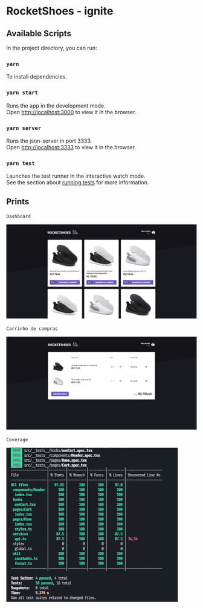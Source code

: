 # RocketShoes - ignite


## Available Scripts

In the project directory, you can run:

### `yarn`

To install dependencies.

### `yarn start`

Runs the app in the development mode.\
Open [http://localhost:3000](http://localhost:3000) to view it in the browser.

### `yarn server`

Runs the json-server in port 3333.\
Open [http://localhost:3333](http://localhost:3333) to view it in the browser.


### `yarn test`

Launches the test runner in the interactive watch mode.\
See the section about [running tests](https://facebook.github.io/create-react-app/docs/running-tests) for more information.

## Prints

`Dashboard`

![dashboard](./public/dashboard.png)

`Carrinho de compras`

![Carrinho de compras](./public/cart.png)

`Coverage`

![Coverage](./public/coverage.png)